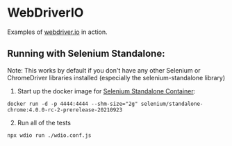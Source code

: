 # WebDriverIO

Examples of [webdriver.io](http://webdriver.io/) in action.


## Running with Selenium Standalone:

Note: This works by default if you don't have any other Selenium or ChromeDriver libraries installed (especially the selenium-standalone library)

1. Start up the docker image for [Selenium Standalone Container](https://github.com/SeleniumHQ/docker-selenium):

`docker run -d -p 4444:4444 --shm-size="2g" selenium/standalone-chrome:4.0.0-rc-2-prerelease-20210923`

2. Run all of the tests

`npx wdio run ./wdio.conf.js`